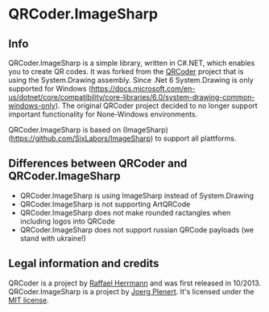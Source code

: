 # QRCoder.ImageSharp

## Info

QRCoder.ImageSharp is a simple library, written in C#.NET, which enables you to create QR codes. 
It was forked from the [QRCoder](https://github.com/codebude/QRCoder) project that is using the System.Drawing assembly.
Since .Net 6 System.Drawing is only supported for Windows (https://docs.microsoft.com/en-us/dotnet/core/compatibility/core-libraries/6.0/system-drawing-common-windows-only).
The original QRCoder project decided to no longer support important functionality for None-Windows environments.

QRCoder.ImageSharp is based on (ImageSharp)(https://github.com/SixLabors/ImageSharp) to support all plattforms.

## Differences between QRCoder and QRCoder.ImageSharp

- QRCoder.ImageSharp is using ImageSharp instead of System.Drawing
- QRCoder.ImageSharp is not supporting ArtQRCode
- QRCoder.ImageSharp does not make rounded ractangles when including logos into QRCode
- QRCoder.ImageSharp does not support russian QRCode payloads (we stand with ukraine!)

## Legal information and credits

QRCoder is a project by [Raffael Herrmann](https://raffaelherrmann.de) and was first released in 10/2013.
QRCoder.ImageSharp is a project by [Joerg Plenert](https://plenert.net). It's licensed under the [MIT license](https://github.com/JPlenert/QRCoder.ImageSharp/blob/master/license.txt).